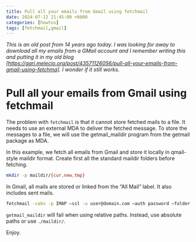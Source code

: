 ```yaml
---
title: Pull all your emails from Gmail using fetchmail
date: 2024-07-12 21:45:00 +0800
categories: [howtos]
tags: [fetchmail,gmail]
---
```


_This is an old post from 14 years ago today. I was looking for away to download all my emails from a GMail account and I remember writing this and putting it in my old blog [https://gari.melecio.org/post/43571126056/pull-all-your-emails-from-gmail-using-fetchma]. I wonder if it still works._

# Pull all your emails from Gmail using fetchmail

The problem with `fetchmail` is that it cannot store fetched mails to a file. It needs to use an external MDA to deliver the fetched message. To store the messages to a file, we will use the getmail_maildir program from the getmail package as MDA. 

In this example, we fetch all emails from Gmail and store it locally in qmail-style maildir format. Create first all the standard maildir folders before fetching. 

```bash
mkdir -p maildir/{cur,new,tmp}
```

In Gmail, all mails are stored or linked from the “All Mail” label. It also includes sent mails. 

```bash
fetchmail -vakn -p IMAP —ssl -u user@domain.com —auth password —folder “[Gmail]/All Mail” imap.gmail.com -m “getmail_maildir /home/user/maildir/”
```

`getmail_maildir` will fail when using relative paths. Instead, use absolute paths or use `./maildir/`. 

Enjoy.